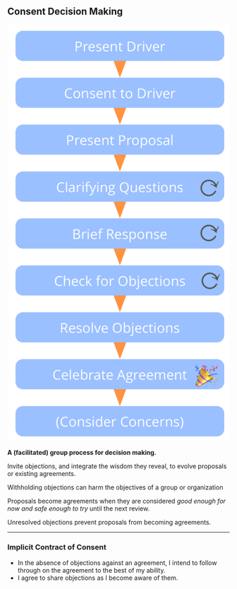 ## Consent Decision Making

![right,fit](img/agreements/consent-decision-making.png)

**A (facilitated) group process for decision making.**

Invite objections, and integrate the wisdom they reveal, to evolve proposals or existing agreements.

Withholding objections can harm the objectives of a group or organization

Proposals become agreements when they are considered _good enough for now and safe enough to try_ until the next review.

Unresolved objections prevent proposals from becoming agreements.

---

### Implicit Contract of Consent

-   In the absence of objections against an agreement, I intend to follow through on the agreement to the best of my ability.
-   I agree to share objections as I become aware of them.
